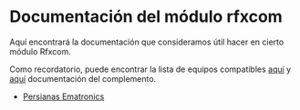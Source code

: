 # Documentación del módulo rfxcom

Aquí encontrará la documentación que consideramos útil hacer en cierto módulo Rfxcom.

Como recordatorio, puede encontrar la lista de equipos compatibles [aquí](equipement.compatible.md) y [aquí](https://doc.jeedom.com/es_ES/plugins/automation%20protocol/rfxcom/) documentación del complemento.

- [Persianas Ematronics](ematronics.volets.md)
